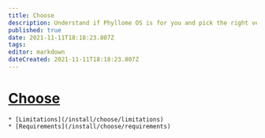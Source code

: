 ```yaml
---
title: Choose
description: Understand if Phyllome OS is for you and pick the right version
published: true
date: 2021-11-11T18:18:23.807Z
tags: 
editor: markdown
dateCreated: 2021-11-11T18:18:23.807Z
---
```


# [Choose](/install/choose)
	* [Limitations](/install/choose/limitations)
	* [Requirements](/install/choose/requirements)